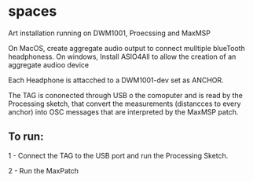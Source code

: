 # spaces
Art installation running on DWM1001, Proecssing and MaxMSP


On MacOS, create aggregate audio output to connect mulltiple blueTooth headphoness.
On windows, Install ASIO4All to allow the creation of an aggregate audioo device

Each Headphone is attacched to a DWM1001-dev set as ANCHOR.

The TAG is cononected through USB o the comoputer and is read by the Processing sketch, that convert the measurements (distancces to every anchor) into OSC messages that are interpreted by the MaxMSP patch. 


## To run: 

1 - Connect the TAG to the USB port and run the Processing Sketch. 

2 - Run the MaxPatch
